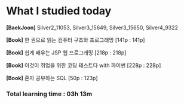 <h1>What I studied today</h1>

<strong>[BaekJoon]</strong> Silver2_11053, Silver3_15649, Silver3_15650, Silver4_9322

<strong>[Book]</strong> 한 권으로 읽는 컴퓨터 구조와 프로그래밍 [141p : 141p]

<strong>[Book]</strong> 쉽게 배우는 JSP 웹 프로그래밍 [218p : 218p]

<strong>[Book]</strong> 이것이 취업을 위한 코딩 테스트다 with 파이썬 [228p : 228p]

<strong>[Book]</strong> 혼자 공부하는 SQL [50p : 123p]

<h3>Total learning time : 03h 13m</h3>